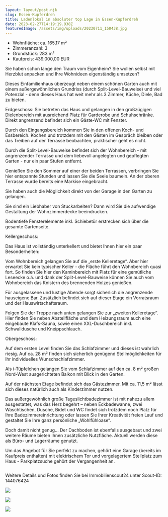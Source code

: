 ```yaml
---
layout: layout/post.njk
slug: Essen-Kupferdreh
title: Ladenlokal in absoluter top Lage in Essen-Kupferdreh
date: 2023-02-27T14:19:19.938Z
featuredImage: /assets/img/uploads/20230711_150438.jpg
---
```

* Wohnfläche: ca. 165,17 m²
* Zimmeranzahl: 3
* Grundstück: 283 m²
* Kaufpreis: 439.000,00 EUR

Sie haben schon lange den Traum vom Eigenheim? Sie wollen selbst mit Herzblut anpacken und Ihre Wohnideen eigenständig umsetzen? 

Dieses Einfamilienhaus überzeugt neben einem schönen Garten auch mit einem außergewöhnlichen Grundriss (durch Split-Level-Bauweise) und viel Potenzial  - denn dieses Haus hat weit mehr als 3 Zimmer, Küche, Diele, Bad zu bieten.

Erdgeschoss:
Sie betreten das Haus und gelangen in den großzügigen Dielenbereich mit ausreichend Platz für Garderobe und Schuhschränke. Direkt angrenzend befindet sich ein Gäste-WC mit Fenster.

Durch den Eingangsbereich kommen Sie in den offenen Koch- und Essbereich.
Kochen und trotzdem mit den Gästen im Gespräch bleiben oder das Treiben auf der Terrasse beobachten, praktischer geht es nicht. 

Durch die Split-Level-Bauweise befindet sich der Wohnbereich - mit angrenzender Terrasse und dem liebevoll angelegten und gepflegten Garten - nur ein paar Stufen entfernt.

Genießen Sie den Sommer auf einer der beiden Terrassen, verbringen Sie hier entspannte Stunden und lassen Sie die Seele baumeln.
An der oberen Terrasse wurde bereits eine Markise eingebracht.

Sie haben auch die Möglichkeit direkt von der Garage in den Garten zu gelangen.

Sie sind ein Liebhaber von Stuckarbeiten? Dann wird Sie die aufwendige Gestaltung der Wohnzimmerdecke beeindrucken. 

Bodentiefe Fensterelemente inkl. Schiebetür erstrecken sich über die gesamte Gartenseite. 

Kellergeschoss:

Das Haus ist vollständig unterkellert und bietet Ihnen hier ein paar Besonderheiten:

Vom Wohnbereich gelangen Sie auf die „erste Kelleretage“. Aber hier erwartet Sie kein typischer Keller - die Fläche führt den Wohnbereich quasi fort. 
So finden Sie hier den Kaminbereich mit Platz für eine gemütliche Leseecke o.ä. und dank der Split-Level-Bauweise können Sie auch vom Wohnbereich das Knistern des brennenden Holzes genießen.

Für ausgelassene und lustige Abende sorgt sicherlich die angrenzende hauseigene Bar.
Zusätzlich befindet sich auf dieser Etage ein Vorratsraum und der Hauswirtschaftsraum.

Folgen Sie der Treppe nach unten gelangen Sie zur „zweiten Kelleretage“. Hier finden Sie neben Abstellfläche und dem Heizungsraum auch eine eingebaute Klafs-Sauna, sowie einen XXL-Duschbereich inkl. Schwalldusche und Kneippschlauch.

Obergeschoss:

Auf dem ersten Level finden Sie das Schlafzimmer und dieses ist wahrlich riesig. 
Auf ca. 28 m² finden sich sicherlich genügend Stellmöglichkeiten für Ihr individuelles Wunschschlafzimmer.

Als i-Tüpfelchen gelangen Sie vom Schlafzimmer auf den ca. 8 m² großen Nord-West ausgerichteten Balkon mit Blick in den Garten.

Auf der nächsten Etage befindet sich das Gästezimmer. Mit ca. 11,5 m² lässt sich dieses natürlich auch als Kinderzimmer nutzen.

Das außergewöhnlich große Tageslichtbadezimmer ist mit nahezu allem ausgestattet, was das Herz begehrt – neben Eckbadewanne, zwei Waschtischen, Dusche, Bidet und WC findet sich trotzdem noch Platz für Ihre Badezimmereinrichtung oder lassen Sie Ihrer Kreativität freien Lauf und gestaltet Sie Ihre ganz persönliche „Wohlfühloase“.

Doch damit nicht genug…
Der Dachboden ist ebenfalls ausgebaut und zwei weitere Räume bieten Ihnen zusätzliche Nutzfläche. 
Aktuell werden diese als Büro- und Lagerräume genutzt.

Um das Angebot für Sie perfekt zu machen, gehört eine Garage (bereits im Kaufpreis enthalten) mit elektrischem Tor und vorgelagertem Stellplatz zum Haus - Parkplatzsuche gehört der Vergangenheit an.

```

```

Weitere Details und Fotos finden Sie bei Immobilienscout24 unter Scout-ID: 144076424

![](/assets/img/uploads/20230711_150540.jpg)

![](/assets/img/uploads/20230711_151227.jpg)

![](/assets/img/uploads/20230711_150315.jpg)

![]()
